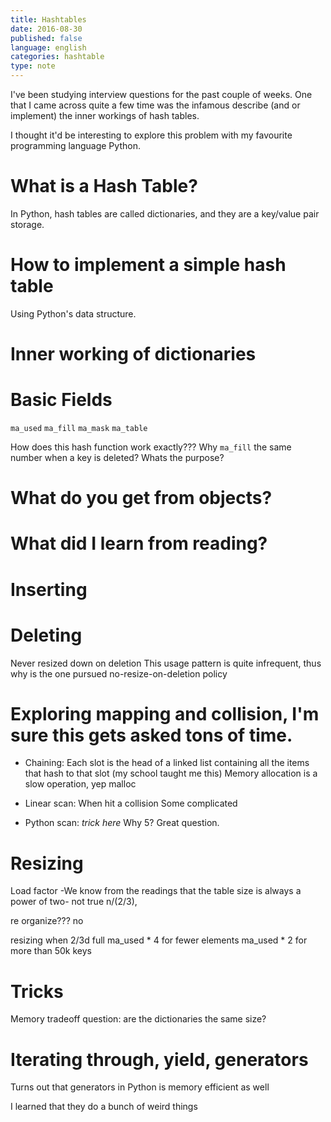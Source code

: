 ```yaml
---
title: Hashtables
date: 2016-08-30
published: false
language: english
categories: hashtable
type: note
---
```

I've been studying interview questions for the past couple of weeks. One that I came across quite a few time was the infamous describe (and or implement) the inner workings of hash tables.

I thought it'd be interesting to explore this problem with my favourite programming language Python.

# What is a Hash Table?
In Python, hash tables are called dictionaries, and they are a key/value pair storage.

# How to implement a simple hash table
Using Python's data structure.

# Inner working of dictionaries

# Basic Fields
`ma_used`
`ma_fill`
`ma_mask`
`ma_table`

How does this hash function work exactly???
Why `ma_fill` the same number when a key is deleted? Whats the purpose? 

# What do you get from objects?

# What did I learn from reading?

# Inserting

# Deleting
Never resized down on deletion
This usage pattern is quite infrequent, thus why is the one pursued
no-resize-on-deletion policy

# Exploring mapping and collision, I'm sure this gets asked tons of time.
- Chaining: Each slot is the head of a linked list containing all the items that hash to that slot (my school taught me this)
Memory allocation is a slow operation, yep malloc
- Linear scan: When hit a collision
Some complicated 

- Python scan: 
*trick here*
Why 5? Great question.

# Resizing
Load factor
-We know from the readings that the table size is always a power of two- not true
n/(2/3),

re organize??? no

resizing when 2/3d full
ma_used * 4 for fewer elements
ma_used * 2 for more than 50k keys


# Tricks
Memory tradeoff
question: are the dictionaries the same size?

# Iterating through, yield, generators
Turns out that generators in Python is memory efficient as well

I learned that they do a bunch of weird things
